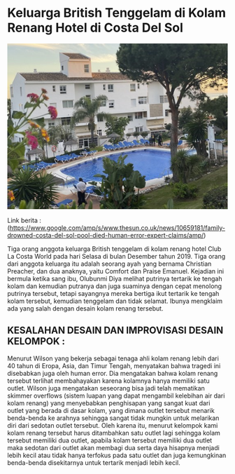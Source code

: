 # Keluarga British Tenggelam di Kolam Renang Hotel di Costa Del Sol

![Kolam-Renang-Hotel-Club-La-Costa-World](Kolam-Renang-Hotel-Club-La-Costa-World.jpg)

Link berita : (https://www.google.com/amp/s/www.thesun.co.uk/news/10659181/family-drowned-costa-del-sol-pool-died-human-error-expert-claims/amp/)

Tiga orang anggota keluarga British tenggelam di kolam renang hotel Club La Costa World pada hari Selasa di bulan Desember tahun 2019. Tiga orang dari anggota keluarga itu adalah seorang ayah yang bernama Christian Preacher, dan dua anaknya, yaitu Comfort dan Praise Emanuel. Kejadian ini bermula ketika sang ibu, Olubunmi Diya melihat putrinya tertarik ke tengah kolam dan kemudian putranya dan juga suaminya dengan cepat menolong putrinya tersebut, tetapi sayangnya mereka bertiga ikut tertarik ke tengah kolam tersebut, kemudian tenggelam dan tidak selamat. Ibunya mengklaim ada yang salah dengan desain kolam renang tersebut.


## KESALAHAN DESAIN DAN IMPROVISASI DESAIN KELOMPOK :

Menurut Wilson yang bekerja sebagai tenaga ahli kolam renang lebih dari 40 tahun di Eropa, Asia, dan Timur Tengah, menyatakan bahwa tragedi ini disebabkan juga oleh human error. Dia mengatakan bahwa kolam renang tersebut terlihat membahayakan karena kolamnya hanya memiliki satu outlet. Wilson juga mengatakan seseorang bisa jadi telah mematikan skimmer overflows (sistem luapan yang dapat mengambil kelebihan air dari kolam renang) yang menyebabkan penghisapan yang sangat kuat dari outlet yang berada di dasar kolam, yang dimana outlet tersebut menarik benda-benda ke arahnya sehingga sangat tidak mungkin untuk melarikan diri dari sedotan outlet tersebut. Oleh karena itu, menurut kelompok kami kolam renang tersebut harus ditambahkan satu outlet lagi sehingga kolam tersebut memiliki dua outlet, apabila kolam tersebut memiliki dua outlet maka sedotan dari outlet akan membagi dua serta daya hisapnya menjadi lebih kecil atau tidak hanya terfokus pada satu outlet dan juga kemungkinan benda-benda disekitarnya untuk tertarik menjadi lebih kecil. 
